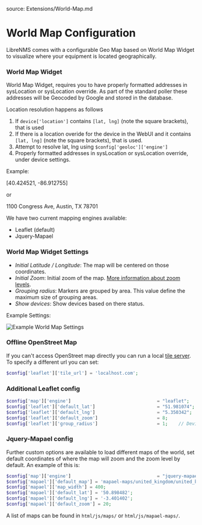 source: Extensions/World-Map.md
# World Map Configuration

LibreNMS comes with a configurable Geo Map based on World Map Widget to visualize where your equipment is located geographically.

### World Map Widget

World Map Widget, requires you to have properly formatted addresses in sysLocation or sysLocation override. As part of the standard poller these addresses will be Geocoded by Google and stored in the database.

Location resolution happens as follows

 1. If `device['location']` contains `[lat, lng]` (note the square brackets), that is used
 1. If there is a location overide for the device in the WebUI and it contains `[lat, lng]` (note the square brackets), that is used.
 1. Attempt to resolve lat, lng using `$config['geoloc']['engine']`
 1. Properly formatted addresses in sysLocation or sysLocation override, under device settings.

Example:

[40.424521, -86.912755]

or

1100 Congress Ave, Austin, TX 78701


We have two current mapping engines available:

- Leaflet (default)
- Jquery-Mapael


### World Map Widget Settings

- *Initial Latitude / Longitude*: The map will be centered on those coordinates.
- *Initial Zoom*: Initial zoom of the map. [More information about zoom levels](https://wiki.openstreetmap.org/wiki/Zoom_levels).
- *Grouping radius*: Markers are grouped by area. This value define the maximum size of grouping areas.
- *Show devices*: Show devices based on there status.

Example Settings:

![Example World Map Settings](/img/world-map-widget-settings.png)


### Offline OpenStreet Map
If you can't access OpenStreet map directly you can run a local [tile server](http://wiki.openstreetmap.org/wiki/Tile_servers). To specify a different url you can set:

```php
$config['leaflet']['tile_url'] = 'localhost.com';
```
### Additional Leaflet config
```php
$config['map']['engine']                                = "leaflet";
$config['leaflet']['default_lat']                       = "51.981074";
$config['leaflet']['default_lng']                       = "5.350342";
$config['leaflet']['default_zoom']                      = 8;    
$config['leaflet']['group_radius']                      = 1;    // Device grouping radius in KM default 80KM
```

### Jquery-Mapael config
Further custom options are available to load different maps of the world, set default coordinates of where the map will zoom and the zoom level by default. An example of
this is:

```php
$config['map']['engine']                                = "jquery-mapael";
$config['mapael']['default_map'] = 'mapael-maps/united_kingdom/united_kingdom.js';
$config['mapael']['map_width'] = 400;
$config['mapael']['default_lat'] = '50.898482';
$config['mapael']['default_lng'] = '-3.401402';
$config['mapael']['default_zoom'] = 20;
```

A list of maps can be found in ```html/js/maps/``` or ```html/js/mapael-maps/```.
